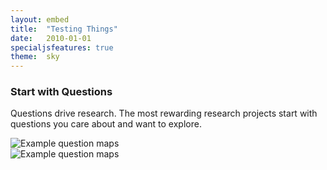 ```yaml
---
layout: embed
title:  "Testing Things"
date:   2010-01-01
specialjsfeatures: true
theme:  sky
---
```

<section style="text-align: left; height: 100%;">
    <h3>Start with Questions</h3>
    <p class="intro"><span class="dropcap">Q</span>uestions drive research. The most rewarding research projects start with questions you care about and want to explore.</p>
    <!--carousel-->
    <div class="carousel carousel-slider center" data-indicators="true">
    <div class="carousel-item black white-text" href="#one!">
      <img src="https://dmcwo.github.io/research-tips/assets/img/content/music-antelope-valley.jpg" alt="Example question maps" data-caption="Example question maps">
    </div>
    <div class="carousel-item amber white-text" href="#two!">
      <img src="https://dmcwo.github.io/research-tips/assets/img/content/climate-change-psychology.jpg" alt="Example question maps" data-caption="Example question maps">
    </div>
  </div>
</section>
<section style="text-align: left; height: 100%;">
    <h3>Start with Questions</h3>
    <p class="intro"><span class="dropcap">Q</span>uestions drive research. The most rewarding research projects start with questions you care about and want to explore.</p>
  <!--slider-->
  <div class="slider">
    <ul class="slides">
      <li>
        <img src="https://dmcwo.github.io/research-tips/assets/img/content/climate-change-psychology.jpg"> <!-- random image -->
        <div class="caption center-align">
        </div>
      </li>
      <li>
        <img src="https://dmcwo.github.io/research-tips/assets/img/content/music-antelope-valley.jpg"> <!-- random image -->
        <div class="caption left-align">
        </div>
      </li>
    </ul>
  </div>
</section>
<section style="text-align: left;">
    <h3><i class="fa fa-pencil-square-o" aria-hidden="true"></i> Give it a try:</h3>
    <p class="flow-text">Before you search, start by brainstorming a of list questions. Write down all the questions you hope to be able to answer in your project as well as all the questions you are curious about. This work will pay off when you use these questions to generate great searches later!</p>
</section>

<section style="text-align: left; height: 100%;">
    <h3>Tips:</h3>
    <ul class="collapsible" data-collapsible="accordion" style="border-style: solid; border-width: thin;">
        <li>
            <div class="collapsible-header flowtext" style="border-bottom-style: solid; border-bottom-width: thin;"><i class="material-icons">ondemand_video</i>Need help generating questions? Check out our quick video tutorial on developing a research question:</div>
            <div class="collapsible-body" style="border-bottom-style: solid; border-bottom-width: thick;">
                <iframe width="100%" height="315" src="https://www.youtube.com/embed/jj-F6YVtsxI?list=PLV8eqWoGXke5D5bmwscUhow1RJKWZmMRZ" frameborder="0" allowfullscreen></iframe>
            </div></li>

        <li>
            <div class="collapsible-header" style="border-bottom-style: solid; border-bottom-width: thin;"><i class="material-icons">ondemand_video</i><em>From the lab to the studio</em> shows how UCLA students are exploring their passions in their research:</div>
            <div class="collapsible-body" style="border-bottom-style: solid; border-bottom-width: thick;">
                <iframe width="100%" height="315" src="https://www.youtube.com/embed/ZEoosFwqi-Q?list=PLV8eqWoGXke5D5bmwscUhow1RJKWZmMRZ" frameborder="0" allowfullscreen></iframe>
            </div>
        </li>
        <li>
            <div class="collapsible-header" style="border-bottom-style: solid; border-bottom-width: thin;"><i class="material-icons">forum</i>Want to talk about it? Set up a <em>free research consultation</em> to get help developing your ideas:</div>
            <div class="collapsible-body">
                <ul>
                    <li>
                        <i class="material-icons">stars</i> Ask a librarian <a href="http://library.ucla.edu/questions" target="_blank">24/7 chat service</a>.</li>
                    <li>
                        <i class="material-icons">stars</i> Set up a <a href="http://library.ucla.edu/questions" target="_blank">research consultation at a UCLA Library</a>.
                    </li>
                </ul>
            </div>
        </li>
    </ul>
</section>
